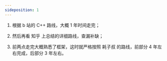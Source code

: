 ```yaml
---
sideposition: 1
---
```


1. 根据 b 站的 C++ 路线，大概 1 年时间走完；
   
2. 然后再看 知乎 上总结的详细路线，查漏补缺；

3. 前两点走完大概熟悉了框架，这时就严格按照 耗子叔 的路线，前部分 4 年左右完成，后部分 3 年左右。
